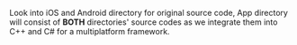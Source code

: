 Look into iOS and Android directory for original source code, App directory will consist of **BOTH** directories' source codes as we integrate them into C++ and C# for a multiplatform framework.
